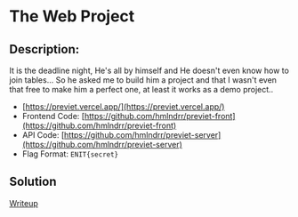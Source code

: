 # The Web Project

## Description: 
It is the deadline night, He's all by himself and He doesn't even know how to join tables... So he asked me to build him a project and that I wasn't even that free to make him a perfect one, at least it works as a demo project..

- [https://previet.vercel.app/](https://previet.vercel.app/)
- Frontend Code: [https://github.com/hmlndrr/previet-front](https://github.com/hmlndrr/previet-front)
- API Code: [https://github.com/hmlndrr/previet-server](https://github.com/hmlndrr/previet-server)
- Flag Format: `ENIT{secret}`

## Solution
[Writeup](Writeup.md)